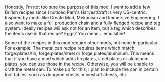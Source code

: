 Honestly, I'm not too sure the purpose of this mod. I want to add a few Bri'ish recipes since I noticed Pam's HarvestCraft is very US-centric. Inspired by mods like Create Mod, Mekanism and Immersive Engineering, I also want to make a full production chain and a fully fledged recipe and tag system. Ideally recipes will ask not for an item, but a tag which describes the items use in that recipe? Eggs? You mean... emulsifier!


Some of the recipes in this mod require other mods, but none in particular.
For example: The metal can recipe requires items which match forge:plates/tin, forge:plates/steel or forge:plates/aluminum.
This means that if you have a mod which adds tin plates, steel plates or aluminum plates, you can use those in the recipe. Otherwise, you will be unable to craft the metal can. To make up for this, I plan to include the can in certain loot tables, such as dungeon chests, mineshaft chests, etc.
